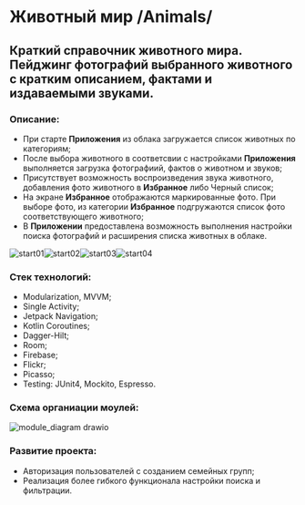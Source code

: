 # Животный мир /Animals/
## Краткий справочник животного мира. Пейджинг фотографий выбранного животного с кратким описанием, фактами и издаваемыми звуками.

### Описание:
 - При старте **Приложения** из облака загружается список животных по категориям;
 - После выбора животного в соответсвии с настройками **Приложения** выполняется загрузка фотографиий, фактов о животном и звуков;
 - Присутствует возможность воспроизведения звука животного, добавления фото животного в **Избранное** либо Черный список;
 - На экране **Избранное** отображаются маркированные фото. При выборе фото, из категории **Избранное** подгружаются список фото соответствующего животного;
 - В **Приложении** предоставлена возможность выполнения настройки поиска фотографий и расширения списка животных в облаке.

![start01](https://github.com/AlexanderYKuzmin/Animals/assets/89736814/65cd9906-e2a2-48d9-a4ec-67a17841f811)![start02](https://github.com/AlexanderYKuzmin/Animals/assets/89736814/b8c31738-5792-4266-a671-373abe6661b6)![start03](https://github.com/AlexanderYKuzmin/Animals/assets/89736814/c667b198-705d-4c81-8fda-5f6af32cb4e7)![start04](https://github.com/AlexanderYKuzmin/Animals/assets/89736814/96392a0f-ce30-48bb-9e06-723f8af97c6a)

   
### Стек технологий:
- Modularization, MVVM;
- Single Activity;
- Jetpack Navigation;
- Kotlin Coroutines;
- Dagger-Hilt;
- Room;
- Firebase;
- Flickr;
- Picasso;
- Testing: JUnit4, Mockito, Espresso.

### Схема органиации моулей:
![module_diagram drawio](https://github.com/AlexanderYKuzmin/Animals/assets/89736814/2a30133f-5ad0-4fd1-9d36-4ba56eb705fc)

### Развитие проекта:
- Авторизация пользователей с созданием семейных групп;
- Реализация более гибкого функционала настройки поиска и фильтрации. 
